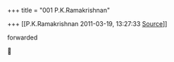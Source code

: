 +++
title = "001 P.K.Ramakrishnan"

+++
[[P.K.Ramakrishnan	2011-03-19, 13:27:33 [Source](https://groups.google.com/g/samskrita/c/4GW2W9L2QKM)]]



forwarded  




